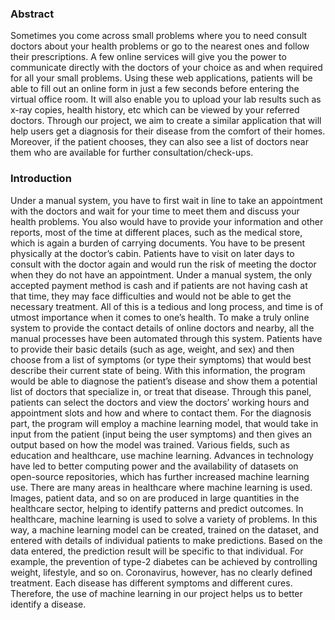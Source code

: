 <h3>Abstract</h3>
Sometimes you come across small problems where you to need consult doctors about your health problems or go to the nearest ones and follow their prescriptions. A few online services will give you the power to communicate directly with the doctors of your choice as and when required for all your small problems. Using these web applications, patients will be able to fill out an online form in just a few seconds before entering the virtual office room. It will also enable you to upload your lab results such as x-ray copies, health history, etc which can be viewed by your referred doctors. Through our project, we aim to create a similar application that will help users get a diagnosis for their disease from the comfort of their homes. Moreover, if the patient chooses, they can also see a list of doctors near them who are available for further consultation/check-ups.

<h3>Introduction</h3>
Under a manual system, you have to first wait in line to take an appointment with the doctors and wait for your time to meet them and discuss your health problems. You also would have to provide your information and other reports, most of the time at different places, such as the medical store, which is again a burden of carrying documents. You have to be present physically at the doctor’s cabin. Patients have to visit on later days to consult with the doctor again and would run the risk of meeting the doctor when they do not have an appointment. Under a manual system, the only accepted payment method is cash and if patients are not having cash at that time, they may face difficulties and would not be able to get the necessary treatment. All of this is a tedious and long process, and time is of utmost importance when it comes to one’s health.
To make a truly online system to provide the contact details of online doctors and nearby, all the manual processes have been automated through this system. Patients have to provide their basic details (such as age, weight, and sex) and then choose from a list of symptoms (or type their symptoms) that would best describe their current state of being. With this information, the program would be able to diagnose the patient’s disease and show them a potential list of doctors that specialize in, or treat that disease. Through this panel, patients can select the doctors and view the doctors’ working hours and appointment slots and how and where to contact them. For the diagnosis part, the program will employ a machine learning model, that would take in input from the patient (input being the user symptoms) and then gives an output based on how the model was trained.
Various fields, such as education and healthcare, use machine learning. Advances in technology have led to better computing power and the availability of datasets on open-source repositories, which has further increased machine learning use. There are many areas in healthcare where machine learning is used. Images, patient data, and so on are produced in large quantities in the healthcare sector, helping to identify patterns and predict outcomes. In healthcare, machine learning is used to solve a variety of problems. In this way, a machine learning model can be created, trained on the dataset, and entered with details of individual patients to make predictions. Based on the data entered, the prediction result will be specific to that individual. For example, the prevention of type-2 diabetes can be achieved by controlling weight, lifestyle, and so on. Coronavirus, however, has no clearly defined treatment. Each disease has different symptoms and different cures. Therefore, the use of machine learning in our project helps us to better identify a disease.
